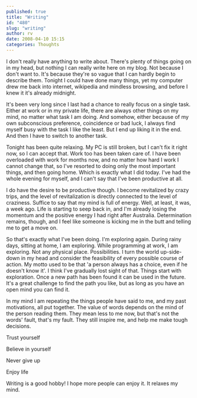 ```yaml
---
published: true
title: "Writing"
id: "480"
slug: "writing"
author: rv
date: 2008-04-10 15:15
categories: Thoughts
---
```

I don't really have anything to write about. There's plenty of things going on in my head, but nothing I can really write here on my blog. Not because I don't want to. It's because they're so vague that I can hardly begin to describe them. Tonight I could have done many things, yet my computer drew me back into internet, wikipedia and mindless browsing, and before I knew it it's already midnight.

It's been very long since I last had a chance to really focus on a single task. Either at work or in my private life, there are always other things on my mind, no matter what task I am doing. And somehow, either because of my own subconscious preference, coincidence or bad luck, I always find myself busy with the task I like the least. But I end up liking it in the end. And then I have to switch to another task.

Tonight has been quite relaxing. My PC is still broken, but I can't fix it right now, so I can accept that. Work too has been taken care of. I have been overloaded with work for months now, and no matter how hard I work I cannot change that, so I've resorted to doing only the most important things, and then going home. Which is exactly what I did today. I've had the whole evening for myself, and I can't say that I've been productive at all.

I do have the desire to be productive though. I become revitalized by crazy trips, and the level of revitalization is directly connected to the level of craziness. Suffice to say that my mind is full of energy. Well, at least, it was, a week ago. Life is starting to seep back in, and I'm already losing the momentum and the positive energy I had right after Australia. Determination remains, though, and I feel like someone is kicking me in the butt and telling me to get a move on.

So that's exactly what I've been doing. I'm exploring again. During rainy days, sitting at home, I am exploring. While programming at work, I am exploring. Not any physical place. Possibilities. I turn the world up-side-down in my head and consider the feasibility of every possible course of action. My motto used to be that 'a person always has a choice, even if he doesn't know it'. I think I've gradually lost sight of that. Things start with exploration. Once a new path has been found it can be used in the future. It's a great challenge to find the path you like, but as long as you have an open mind you can find it.

In my mind I am repeating the things people have said to me, and my past motivations, all put together. The value of words depends on the mind of the person reading them. They mean less to me now, but that's not the words' fault, that's my fault. They still inspire me, and help me make tough decisions.

Trust yourself

Believe in yourself

Never give up

Enjoy life

Writing is a good hobby! I hope more people can enjoy it. It relaxes my mind.